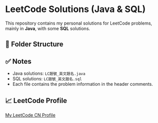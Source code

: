 # LeetCode Solutions (Java & SQL)

This repository contains my personal solutions for LeetCode problems, mainly in **Java**, with some **SQL** solutions.

## 📂 Folder Structure


## ✅ Notes
- Java solutions: `LC題號_英文題名.java`
- SQL solutions: `LC題號_英文題名.sql`
- Each file contains the problem information in the header comments.

## 📈 LeetCode Profile
[My LeetCode CN Profile](https://leetcode.cn/u/elated-shterndtr/)
